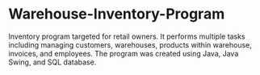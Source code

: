 # Warehouse-Inventory-Program

Inventory program targeted for retail owners. It performs multiple tasks including managing customers, warehouses, products within warehouse, invoices, and employees. The program was created using Java, Java Swing, and SQL database.
